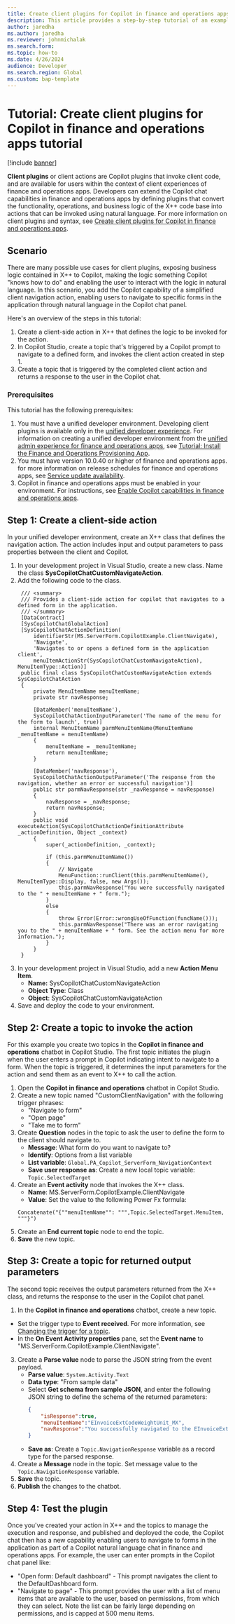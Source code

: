 ```yaml
---
title: Create client plugins for Copilot in finance and operations apps tutorial
description: This article provides a step-by-step tutorial of an example creating client plugins to extend the capabilities of Copilot in finance and operations.
author: jaredha
ms.author: jaredha
ms.reviewer: johnmichalak
ms.search.form:
ms.topic: how-to
ms.date: 4/26/2024
audience: Developer
ms.search.region: Global
ms.custom: bap-template
---
```


# Tutorial: Create client plugins for Copilot in finance and operations apps tutorial

[!include [banner](../includes/banner.md)]

**Client plugins** or client actions are Copilot plugins that invoke client code, and are available for users within the context of client experiences of finance and operations apps. Developers can extend the Copilot chat capabilities in finance and operations apps by defining plugins that convert the functionality, operations, and business logic of the X++ code base into actions that can be invoked using natural language. For more information on client plugins and syntax, see [Create client plugins for Copilot in finance and operations apps](create-client-plugins.md).

## Scenario
There are many possible use cases for client plugins, exposing business logic contained in X++ to Copilot, making the logic something Copilot "knows how to do" and enabling the user to interact with the logic in natural language. In this scenario, you add the Copilot capability of a simplified client navigation action, enabling users to navigate to specific forms in the application through natural language in the Copilot chat panel.

Here's an overview of the steps in this tutorial:
1. Create a client-side action in X++ that defines the logic to be invoked for the action.
2. In Copilot Studio, create a topic that's triggered by a Copilot prompt to navigate to a defined form, and invokes the client action created in step 1.
3. Create a topic that is triggered by the completed client action and returns a response to the user in the Copilot chat.

### Prerequisites
This tutorial has the following prerequisites:
1. You must have a unified developer environment. Developing client plugins is available only in the [unified developer experience](https://learn.microsoft.com/power-platform/developer/unified-experience/finance-operations-dev-overview). For information on creating a unified developer environment from the [unified admin experience for finance and operations apps](https://learn.microsoft.com/power-platform/admin/unified-experience/finance-operations-apps-overview), see [Tutorial: Install the Finance and Operations Provisioning App](https://learn.microsoft.com/power-platform/admin/unified-experience/tutorial-install-finance-operations-provisioning-app).
2. You must have version 10.0.40 or higher of finance and operations apps. for more information on release schedules for finance and operations apps, see [Service update availability](../get-started/public-preview-releases.md).
3. Copilot in finance and operations apps must be enabled in your environment. For instructions, see [Enable Copilot capabilities in finance and operations apps](enable-copilot.md).

## Step 1: Create a client-side action
In your unified developer environment, create an X++ class that defines the navigation action. The action includes input and output parameters to pass properties between the client and Copilot.

1. In your development project in Visual Studio, create a new class. Name the class **SysCopilotChatCustomNavigateAction**.
2. Add the following code to the class.
   ```x++
    /// <summary>
    /// Provides a client-side action for copilot that navigates to a defined form in the application.
    /// </summary>
    [DataContract]
    [SysCopilotChatGlobalAction]
    [SysCopilotChatActionDefinition(
        identifierStr(MS.ServerForm.CopilotExample.ClientNavigate),
        'Navigate',
        'Navigates to or opens a defined form in the application client',
        menuItemActionStr(SysCopilotChatCustomNavigateAction), MenuItemType::Action)]
    public final class SysCopilotChatCustomNavigateAction extends SysCopilotChatAction
    {
        private MenuItemName menuItemName;
        private str navResponse;
    
        [DataMember('menuItemName'),
        SysCopilotChatActionInputParameter('The name of the menu for the form to launch', true)]
        internal MenuItemName parmMenuItemName(MenuItemName _menuItemName = menuItemName)
        {
            menuItemName = _menuItemName;
            return menuItemName;
        }
    
        [DataMember('navResponse'),
        SysCopilotChatActionOutputParameter('The response from the navigation, whether an error or successful navigation')]
        public str parmNavResponse(str _navResponse = navResponse)
        {
            navResponse = _navResponse;
            return navResponse;
        }
        public void executeAction(SysCopilotChatActionDefinitionAttribute _actionDefinition, Object _context)
        {
            super(_actionDefinition, _context);
    
            if (this.parmMenuItemName())
            {
                // Navigate
                MenuFunction::runClient(this.parmMenuItemName(), MenuItemType::Display, false, new Args());
                this.parmNavResponse("You were successfully navigated to the " + menuItemName + " form.");
            }
            else
            {
                throw Error(Error::wrongUseOfFunction(funcName()));
                this.parmNavResponse("There was an error navigating you to the " + menuItemName + " form. See the action menu for more information.");
            }
        }
    }
   ```
3. In your development project in Visual Studio, add a new **Action Menu Item**.
   - **Name:** SysCopilotChatCustomNavigateAction
   - **Object Type**: Class
   - **Object**: SysCopilotChatCustomNavigateAction
4. Save and deploy the code to your environment.

## Step 2: Create a topic to invoke the action
For this example you create two topics in the **Copilot in finance and operations** chatbot in  Copilot Studio. The first topic initiates the plugin when the user enters a prompt in Copilot indicating intent to navigate to a form. When the topic is triggered, it determines the input parameters for the action and send them as an event to X++ to call the action.

1. Open the **Copilot in finance and operations** chatbot in Copilot Studio.
2. Create a new topic named "CustomClientNavigation" with the following trigger phrases:
   - "Navigate to form"
   - "Open page"
   - "Take me to form"
3. Create **Question** nodes in the topic to ask the user to define the form to the client should navigate to.
   - **Message**: What form do you want to navigate to?
   - **Identify**: Options from a list variable
   - **List variable**: `Global.PA_Copilot_ServerForm_NavigationContext`
   - **Save user response as**: Create a new local topic variable: `Topic.SelectedTarget`
4. Create an **Event activity** node that invokes the X++ class.
    - **Name**: MS.ServerForm.CopilotExample.ClientNavigate
    - **Value**: Set the value to the following Power Fx formula:
    ```powerapps-dot
    Concatenate("{""menuItemName"": """,Topic.SelectedTarget.MenuItem, """}")        
    ```
5. Create an **End current topic** node to end the topic.
6. **Save** the new topic.

## Step 3: Create a topic for returned output parameters
The second topic receives the output parameters returned from the X++ class, and returns the response to the user in the Copilot chat panel.

1. In the **Copilot in finance and operations** chatbot, create a new topic.
  - Set the trigger type to **Event received**. For more information, see [Changing the trigger for a topic](https://learn.microsoft.com/microsoft-copilot-studio/authoring-triggers#changing-the-trigger-for-a-topic).
  - In the **On Event Activity properties** pane, set the **Event name** to "MS.ServerForm.CopilotExample.ClientNavigate".
3. Create a **Parse value** node to parse the JSON string from the event payload.
    - **Parse value**: `System.Activity.Text`
    - **Data type**: "From sample data"
    - Select **Get schema from sample JSON**, and enter the following JSON string to define the schema of the returned parameters:
      ```json
      {
	      "isResponse":true,
	      "menuItemName":"EInvoiceExtCodeWeightUnit_MX",
	      "navResponse":"You successfully navigated to the EInvoiceExtCodeWeightUnit_MX form."
      }
      ```
    - **Save as**: Create a `Topic.NavigationResponse` variable as a record type for the parsed response.
4. Create a **Message** node in the topic. Set message value to the `Topic.NavigationResponse` variable.
5. **Save** the topic.
6. **Publish** the changes to the chatbot.

## Step 4: Test the plugin
Once you've created your action in X++ and the topics to manage the execution and response, and published and deployed the code, the Copilot chat then has a new capability enabling users to navigate to forms in the application as part of a Copilot natural language chat in finance and operations apps. For example, the user can enter prompts in the Copilot chat panel like:
- "Open form: Default dashboard" - This prompt navigates the client to the DefaultDashboard form.
- "Navigate to page" - This prompt provides the user with a list of menu items that are available to the user, based on permissions, from which they can select. Note the list can be fairly large depending on permissions, and is capped at 500 menu items.
